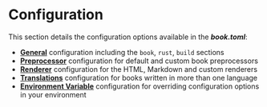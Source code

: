 # Configuration

This section details the configuration options available in the ***book.toml***:
- **[General]** configuration including the `book`, `rust`, `build` sections
- **[Preprocessor]** configuration for default and custom book preprocessors
- **[Renderer]** configuration for the HTML, Markdown and custom renderers
- **[Translations]** configuration for books written in more than one language
- **[Environment Variable]** configuration for overriding configuration options in your environment

[General]: general.md
[Preprocessor]: preprocessors.md
[Renderer]: renderers.md
[Translations]: translations.md
[Environment Variable]: environment-variables.md
